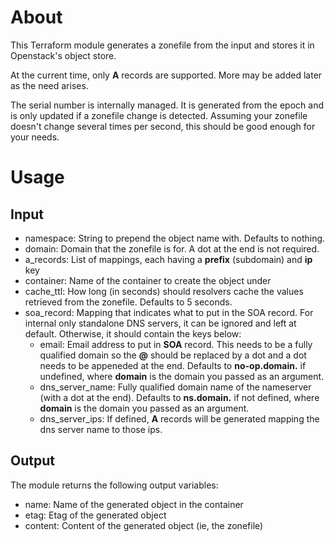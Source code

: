 # About

This Terraform module generates a zonefile from the input and stores it in Openstack's object store.

At the current time, only **A** records are supported. More may be added later as the need arises.

The serial number is internally managed. It is generated from the epoch and is only updated if a zonefile change is detected. Assuming your zonefile doesn't change several times per second, this should be good enough for your needs.

# Usage

## Input

- namespace: String to prepend the object name with. Defaults to nothing.
- domain: Domain that the zonefile is for. A dot at the end is not required.
- a_records: List of mappings, each having a **prefix** (subdomain) and **ip** key
- container: Name of the container to create the object under
- cache_ttl: How long (in seconds) should resolvers cache the values retrieved from the zonefile. Defaults to 5 seconds.
- soa_record: Mapping that indicates what to put in the SOA record. For internal only standalone DNS servers, it can be ignored and left at default. Otherwise, it should contain the keys below:
  - email: Email address to put in **SOA** record. This needs to be a fully qualified domain so the **@** should be replaced by a dot and a dot needs to be appeneded at the end. Defaults to **no-op.domain.** if undefined, where **domain** is the domain you passed as an argument.
  - dns_server_name: Fully qualified domain name of the nameserver (with a dot at the end). Defaults to **ns.domain.** if not defined, where **domain** is the domain you passed as an argument.
  - dns_server_ips: If defined, **A** records will be generated mapping the dns server name to those ips.

## Output

The module returns the following output variables:

- name: Name of the generated object in the container
- etag: Etag of the generated object
- content: Content of the generated object (ie, the zonefile)
